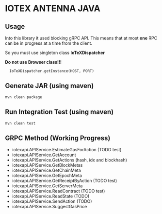 # IOTEX ANTENNA JAVA

## Usage

Into this library it used blocking gRPC API. This means that at most **one** RPC can be in progress at a time from the client. 

So you must use singleton class **IoTeXDispatcher** 

**Do not use Browser class!!!**

```
  IoTeXDispatcher.getInstance(HOST, PORT)
```

## Generate JAR (using maven)

```
mvn clean package
```

## Run Integration Test (using maven)

```
mvn clean test
```

## GRPC Method (Working Progress)

* iotexapi.APIService.EstimateGasForAction (TODO test)
* iotexapi.APIService.GetAccount
* iotexapi.APIService.GetActions (hash, idx and blockhash)
* iotexapi.APIService.GetBlockMetas
* iotexapi.APIService.GetChainMeta
* iotexapi.APIService.GetEpochMeta
* iotexapi.APIService.GetReceiptByAction (TODO test)
* iotexapi.APIService.GetServerMeta
* iotexapi.APIService.ReadContract (TODO test)
* iotexapi.APIService.ReadState (TODO)
* iotexapi.APIService.SendAction (TODO)
* iotexapi.APIService.SuggestGasPrice
